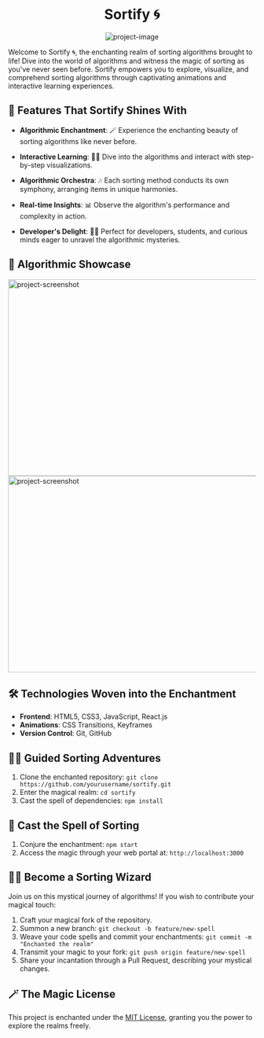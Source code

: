 <h1 align="center" id="title"> Sortify 🌀</h1>

<p align="center"><img src="https://socialify.git.ci/sahiljawale54/Sortify/image?font=Inter&amp;forks=1&amp;issues=1&amp;language=1&amp;name=1&amp;owner=1&amp;pulls=1&amp;stargazers=1&amp;theme=Light" alt="project-image"></p>


Welcome to Sortify 🌀, the enchanting realm of sorting algorithms brought to life! Dive into the world of algorithms and witness the magic of sorting as you've never seen before. Sortify empowers you to explore, visualize, and comprehend sorting algorithms through captivating animations and interactive learning experiences.

## 🌟 Features That Sortify Shines With

- **Algorithmic Enchantment**: 🪄 Experience the enchanting beauty of sorting algorithms like never before.

- **Interactive Learning**: 🤹‍♀️ Dive into the algorithms and interact with step-by-step visualizations.

- **Algorithmic Orchestra**: 🎶 Each sorting method conducts its own symphony, arranging items in unique harmonies.

- **Real-time Insights**: 📊 Observe the algorithm's performance and complexity in action.

- **Developer's Delight**: 👩‍💻 Perfect for developers, students, and curious minds eager to unravel the algorithmic mysteries.

## 🚀 Algorithmic Showcase

<img src="https://github.com/sahiljawale54/Sortify/assets/108802783/0cb8c308-fa65-4808-bcd7-5d35ab644da1" alt="project-screenshot" width="5000" height="400/">

<img src="https://github.com/sahiljawale54/Sortify/assets/108802783/0d77e3de-df58-4db5-a771-e32a5d753adc" alt="project-screenshot" width="5000" height="400/">

  


## 🛠️ Technologies Woven into the Enchantment

- **Frontend**: HTML5, CSS3, JavaScript, React.js
- **Animations**: CSS Transitions, Keyframes
- **Version Control**: Git, GitHub

## 🧙‍♂️ Guided Sorting Adventures

1. Clone the enchanted repository: `git clone https://github.com/yourusername/sortify.git`
2. Enter the magical realm: `cd sortify`
3. Cast the spell of dependencies: `npm install`

## 🌌 Cast the Spell of Sorting

1. Conjure the enchantment: `npm start`
2. Access the magic through your web portal at: `http://localhost:3000`

## 🧞‍♂️ Become a Sorting Wizard

Join us on this mystical journey of algorithms! If you wish to contribute your magical touch:

1. Craft your magical fork of the repository.
2. Summon a new branch: `git checkout -b feature/new-spell`
3. Weave your code spells and commit your enchantments: `git commit -m "Enchanted the realm"`
4. Transmit your magic to your fork: `git push origin feature/new-spell`
5. Share your incantation through a Pull Request, describing your mystical changes.

## 🪄 The Magic License

This project is enchanted under the [MIT License](LICENSE), granting you the power to explore the realms freely.


  

